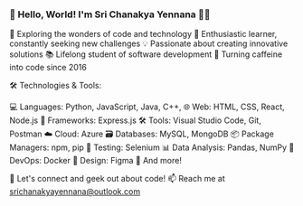 ### 👋 Hello, World! I'm Sri Chanakya Yennana 👨‍💻

🔭 Exploring the wonders of code and technology
🌱 Enthusiastic learner, constantly seeking new challenges
💡 Passionate about creating innovative solutions
📚 Lifelong student of software development
🚀 Turning caffeine into code since 2016

🛠️ Technologies & Tools:

   💻 Languages: Python, JavaScript, Java, C++,
   🌐 Web: HTML, CSS, React, Node.js
   🚀 Frameworks: Express.js
   🛠️ Tools: Visual Studio Code, Git, Postman
   ☁️ Cloud: Azure
   🗃️ Databases: MySQL, MongoDB
   📦 Package Managers: npm, pip
   🧪 Testing: Selenium
   📊 Data Analysis: Pandas, NumPy
   🌱 DevOps: Docker
   🎨 Design: Figma
   🎯 And more!


💬 Let's connect and geek out about code!
📫 Reach me at srichanakyayennana@outlook.com
